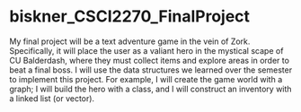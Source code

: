 # biskner_CSCI2270_FinalProject
My final project will be a text adventure game in the vein of Zork. Specifically, it will place the user as a valiant hero in the mystical scape of CU Balderdash, where they must collect items and explore areas in order to beat a final boss. I will use the data structures we learned over the semester to implement this project. For example, I will create the game world with a graph; I will build the hero with a class, and I will construct an inventory with a linked list (or vector). 
